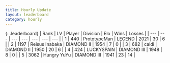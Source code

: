 ```yaml
---
title: Hourly Update
layout: leaderboard
category: hourly
---
```


{: .leaderboard}
| Rank | LV | Player | Division | Elo | Wins | Losses |
| --- | --- | --- | --- | --- | --- | --- |
| <span data-change="0">1</span> | 440 | <span title="ID: 66918">PrototypeMan</span> | LEGEND | <span data-change="13">2021</span> | <span data-change="2">30</span> | <span data-change="0">6</span> |
| <span data-change="0">2</span> | 1197 | <span title="ID: 451068">Reisus Inabaka</span> | DIAMOND II | <span data-change="0">1954</span> | <span data-change="0">7</span> | <span data-change="0">0</span> |
| <span data-change="0">3</span> | 682 | <span title="ID: 517164">caidi</span> | DIAMOND II | <span data-change="0">1950</span> | <span data-change="0">20</span> | <span data-change="0">6</span> |
| <span data-change="0">4</span> | 424 | <span title="ID: 623829">LUCKYSPAIN</span> | DIAMOND III | <span data-change="0">1948</span> | <span data-change="0">8</span> | <span data-change="0">0</span> |
| <span data-change="1">5</span> | 3062 | <span title="ID: 164871">Hungry YuYu</span> | DIAMOND III | <span data-change="10">1941</span> | <span data-change="3">23</span> | <span data-change="2">14</span> |